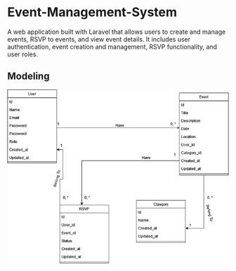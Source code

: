 # Event-Management-System

A web application built with Laravel that allows users to create and manage events, RSVP to events, and view event details. It includes user authentication, event creation and management, RSVP functionality, and user roles.

## Modeling

![Class Diagram](docs/EMS_ClassDiagram.png)
